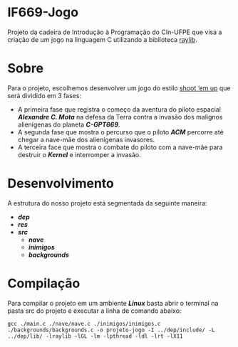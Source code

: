 # IF669-Jogo
Projeto da cadeira de Introdução à Programação do CIn-UFPE que visa a criação de um jogo na linguagem C utilizando a biblioteca [raylib](https://www.raylib.com/).

# Sobre
Para o projeto, escolhemos desenvolver um jogo do estilo [shoot ‘em up](https://en.wikipedia.org/wiki/Shoot_%27em_up) que será dividido em 3 fases:
* A primeira fase que registra o começo da aventura do piloto espacial ***Alexandre C. Mota*** na defesa da Terra contra a invasão dos malignos alienígenas do planeta ***C-GPT669***.
* A segunda fase que mostra o percurso que o piloto ***ACM*** percorre até chegar a nave-mãe dos alienígenas invasores.
* A terceira face que mostra o combate do piloto com a nave-mãe para destruir o ***Kernel*** e interromper a invasão.

# Desenvolvimento
A estrutura do nosso projeto está segmentada da seguinte maneira:
* ***dep***
* ***res***
* ***src***
  * ***nave***
  * ***inimigos***
  * ***backgrounds***

# Compilação
Para compilar o projeto em um ambiente ***Linux*** basta abrir o terminal na pasta src do projeto e executar a linha de comando abaixo:
```
gcc ./main.c ./nave/nave.c ./inimigos/inimigos.c ./backgrounds/backgrounds.c -o projeto-jogo -I ../dep/include/ -L ../dep/lib/ -lraylib -lGL -lm -lpthread -ldl -lrt -lX11
```

